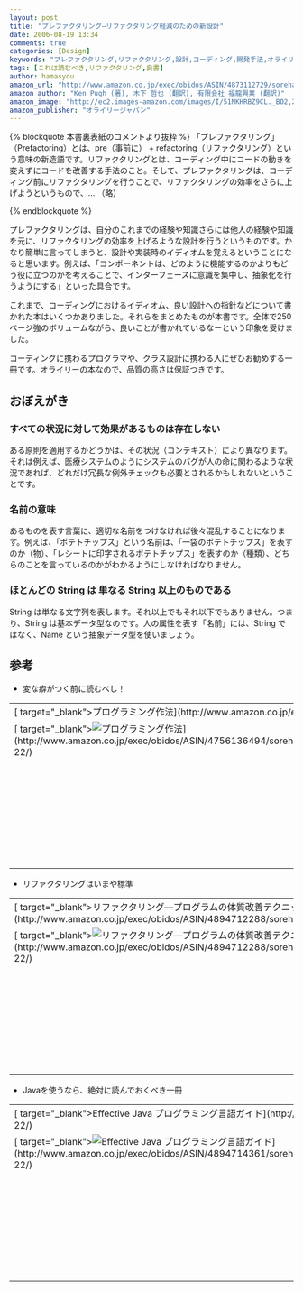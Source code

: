 ```yaml
---
layout: post
title: "プレファクタリング―リファクタリング軽減のための新設計"
date: 2006-08-19 13:34
comments: true
categories: [Design]
keywords: "プレファクタリング,リファクタリング,設計,コーディング,開発手法,オライリー,4873112729"
tags: [これは読むべき,リファクタリング,良書]
author: hamasyou
amazon_url: "http://www.amazon.co.jp/exec/obidos/ASIN/4873112729/sorehabooks-22/503-7320201-1826359?%5Fencoding=UTF8&camp=247&link%5Fcode=xm2"
amazon_author: "Ken Pugh (著), 木下 哲也 (翻訳), 有限会社 福龍興業 (翻訳)"
amazon_image: "http://ec2.images-amazon.com/images/I/51NKHRBZ9CL._BO2,204,203,200_PIsitb-sticker-arrow-click,-76_AA300_SH20_OU09_.jpg"
amazon_publisher: "オライリージャパン"
---
```


{% blockquote 本書裏表紙のコメントより抜粋 %}
「プレファクタリング」（Prefactoring）とは、pre（事前に） + refactoring（リファクタリング）という意味の新造語です。リファクタリングとは、コーディング中にコードの動きを変えずにコードを改善する手法のこと。そして、プレファクタリングは、コーディング前にリファクタリングを行うことで、リファクタリングの効率をさらに上げようというもので、... （略）


{% endblockquote %}

プレファクタリングは、自分のこれまでの経験や知識さらには他人の経験や知識を元に、リファクタリングの効率を上げるような設計を行うというものです。かなり簡単に言ってしまうと、設計や実装時のイディオムを覚えるということになると思います。例えば、「コンポーネントは、どのように機能するのかよりもどう役に立つのかを考えることで、インターフェースに意識を集中し、抽象化を行うようにする」といった具合です。

これまで、コーディングにおけるイディオム、良い設計への指針などについて書かれた本はいくつかありました。それらをまとめたものが本書です。全体で250ページ強のボリュームながら、良いことが書かれているなーという印象を受けました。

コーディングに携わるプログラマや、クラス設計に携わる人にぜひお勧めする一冊です。オライリーの本なので、品質の高さは保証つきです。


<!-- more -->

<h2>おぼえがき</h2>

<h3>すべての状況に対して効果があるものは存在しない</h3>

ある原則を適用するかどうかは、その状況（コンテキスト）により異なります。それは例えば、医療システムのようにシステムのバグが人の命に関わるような状況であれば、どれだけ冗長な例外チェックも必要とされるかもしれないということです。

<h3>名前の意味</h3>

あるものを表す言葉に、適切な名前をつけなければ後々混乱することになります。例えば、「ポテトチップス」という名前は、「一袋のポテトチップス」を表すのか（物）、「レシートに印字されるポテトチップス」を表すのか（種類）、どちらのことを言っているのかがわかるようにしなければなりません。

<h3>ほとんどの String は 単なる String 以上のものである</h3>

String は単なる文字列を表します。それ以上でもそれ以下でもありません。つまり、String は基本データ型なのです。人の属性を表す「名前」には、String ではなく、Name という抽象データ型を使いましょう。

<h2>参考</h2>

+ 変な癖がつく前に読むべし！
<div class="rakuten"><table width="400"  border="0" cellpadding="5"><tr><td colspan="2" >[ target="_blank">プログラミング作法](http://www.amazon.co.jp/exec/obidos/ASIN/4756136494/sorehabooks-22/)</td></tr><tr><td valign="top">[ target="_blank"><img src="http://ec1.images-amazon.com/images/P/4756136494.09._SCMZZZZZZZ_.jpg" border="0" alt="プログラミング作法" />](http://www.amazon.co.jp/exec/obidos/ASIN/4756136494/sorehabooks-22/)</td><td valign="top"><font size="-1">ブライアン カーニハン ロブ パイク Brian Kernighan <br /><br /><iframe scrolling="no" frameborder="0" width="200" height="40" hspace="0" vspace="0" marginheight="0" marginwidth="0" src="http://webservices.amazon.co.jp/onca/xml?Service=AWSECommerceService&SubscriptionId=0G91FPYVW6ZGWBH4Y9G2&AssociateTag=goodpic-22&Operation=ItemLookup&IdType=ASIN&ContentType=text/html&Page=1&ResponseGroup=Offers&ItemId=4756136494&Version=2004-10-04&Style=http://www.g-tools.net/xsl/priceFFFFFF.xsl"></iframe><br /><strong>おすすめ平均  </strong><img src="http://g-images.amazon.com/images/G/01/detail/stars-4-5.gif" border="0" alt="star" /><br /><img src="http://g-images.amazon.com/images/G/01/detail/stars-4-0.gif" border="0" alt="star" />プログラミングのよき習慣を!!<br /><img src="http://g-images.amazon.com/images/G/01/detail/stars-5-0.gif" border="0" alt="star" />バグの相談はテディベア（熊のぬいぐるみ）にまず最初に<br /><img src="http://g-images.amazon.com/images/G/01/detail/stars-5-0.gif" border="0" alt="star" />この本を読んでから、プログラムを書くべき！<br /><img src="http://g-images.amazon.com/images/G/01/detail/stars-5-0.gif" border="0" alt="star" />「癖」がつく前に読んでほしい本<br /><img src="http://g-images.amazon.com/images/G/01/detail/stars-4-0.gif" border="0" alt="star" />くせは治りません・・・<br /><br />[ target="_blank">Amazonで詳しく見る](http://www.amazon.co.jp/exec/obidos/ASIN/4756136494/sorehabooks-22/)</font><font size="-2">by [ >G-Tools](http://www.goodpic.com/mt/aws/index.html)</font></td></tr></table></div>

+ リファクタリングはいまや標準
<div class="rakuten"><table width="400"  border="0" cellpadding="5"><tr><td colspan="2" >[ target="_blank">リファクタリング―プログラムの体質改善テクニック](http://www.amazon.co.jp/exec/obidos/ASIN/4894712288/sorehabooks-22/)</td></tr><tr><td valign="top">[ target="_blank"><img src="http://images.amazon.com/images/P/4894712288.09._SCMZZZZZZZ_.jpg" border="0" alt="リファクタリング―プログラムの体質改善テクニック" />](http://www.amazon.co.jp/exec/obidos/ASIN/4894712288/sorehabooks-22/)</td><td valign="top"><font size="-1">マーチン ファウラー Martin Fowler 児玉 公信 <br /><br /><iframe scrolling="no" frameborder="0" width="200" height="40" hspace="0" vspace="0" marginheight="0" marginwidth="0" src="http://webservices.amazon.co.jp/onca/xml?Service=AWSECommerceService&SubscriptionId=0G91FPYVW6ZGWBH4Y9G2&AssociateTag=goodpic-22&Operation=ItemLookup&IdType=ASIN&ContentType=text/html&Page=1&ResponseGroup=Offers&ItemId=4894712288&Version=2004-10-04&Style=http://www.g-tools.net/xsl/priceFFFFFF.xsl"></iframe><br /><strong>おすすめ平均  </strong><img src="http://g-images.amazon.com/images/G/01/detail/stars-5-0.gif" border="0" alt="star" /><br /><img src="http://g-images.amazon.com/images/G/01/detail/stars-5-0.gif" border="0" alt="star" />オブジェクト指向がなんでいいの。その回答がここにある。<br /><img src="http://g-images.amazon.com/images/G/01/detail/stars-5-0.gif" border="0" alt="star" />体質改善の処方箋<br /><img src="http://g-images.amazon.com/images/G/01/detail/stars-5-0.gif" border="0" alt="star" />可読性向上の特効薬<br /><img src="http://g-images.amazon.com/images/G/01/detail/stars-5-0.gif" border="0" alt="star" />コーディングが変わった<br /><img src="http://g-images.amazon.com/images/G/01/detail/stars-5-0.gif" border="0" alt="star" />コーディングが変わった<br /><br />[ target="_blank">Amazonで詳しく見る](http://www.amazon.co.jp/exec/obidos/ASIN/4894712288/sorehabooks-22/)</font><font size="-2">by [ >G-Tools](http://www.goodpic.com/mt/aws/index.html)</font></td></tr></table></div>

+ Javaを使うなら、絶対に読んでおくべき一冊
<div class="rakuten"><table width="400"  border="0" cellpadding="5"><tr><td colspan="2" >[ target="_blank">Effective Java プログラミング言語ガイド](http://www.amazon.co.jp/exec/obidos/ASIN/4894714361/sorehabooks-22/)</td></tr><tr><td valign="top">[ target="_blank"><img src="http://ec1.images-amazon.com/images/P/4894714361.09._SCMZZZZZZZ_.jpg" border="0" alt="Effective Java プログラミング言語ガイド" />](http://www.amazon.co.jp/exec/obidos/ASIN/4894714361/sorehabooks-22/)</td><td valign="top"><font size="-1">Joshua Bloch ジョシュア・ブロック <br /><br /><iframe scrolling="no" frameborder="0" width="200" height="40" hspace="0" vspace="0" marginheight="0" marginwidth="0" src="http://webservices.amazon.co.jp/onca/xml?Service=AWSECommerceService&SubscriptionId=0G91FPYVW6ZGWBH4Y9G2&AssociateTag=goodpic-22&Operation=ItemLookup&IdType=ASIN&ContentType=text/html&Page=1&ResponseGroup=Offers&ItemId=4894714361&Version=2004-10-04&Style=http://www.g-tools.net/xsl/priceFFFFFF.xsl"></iframe><br /><strong>おすすめ平均  </strong><img src="http://g-images.amazon.com/images/G/01/detail/stars-4-5.gif" border="0" alt="star" /><br /><img src="http://g-images.amazon.com/images/G/01/detail/stars-5-0.gif" border="0" alt="star" />上を目指す人の基礎固め<br /><img src="http://g-images.amazon.com/images/G/01/detail/stars-5-0.gif" border="0" alt="star" />脱初心者に必須<br /><img src="http://g-images.amazon.com/images/G/01/detail/stars-5-0.gif" border="0" alt="star" />Effective C++とともに最良の書籍<br /><img src="http://g-images.amazon.com/images/G/01/detail/stars-5-0.gif" border="0" alt="star" />JAVA言語を理解するための効果的な実践書です。<br /><img src="http://g-images.amazon.com/images/G/01/detail/stars-5-0.gif" border="0" alt="star" />翻訳も良いと思う<br /><br />[ target="_blank">Amazonで詳しく見る](http://www.amazon.co.jp/exec/obidos/ASIN/4894714361/sorehabooks-22/)</font><font size="-2">by [ >G-Tools](http://www.goodpic.com/mt/aws/index.html)</font></td></tr></table></div>




